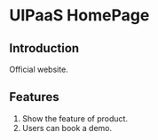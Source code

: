 # UIPaaS HomePage

## Introduction
Official website.
## Features
1. Show the feature of product.
2. Users can book a demo.
